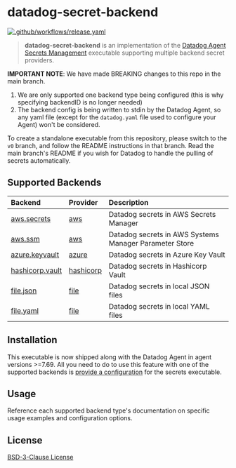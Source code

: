 # datadog-secret-backend

[![.github/workflows/release.yaml](https://github.com/DataDog/datadog-secret-backend/actions/workflows/release.yaml/badge.svg)](https://github.com/DataDog/datadog-secret-backend/actions/workflows/release.yaml)

> **datadog-secret-backend** is an implementation of the [Datadog Agent Secrets Management](https://docs.datadoghq.com/agent/guide/secrets-management/?tab=linux) executable supporting multiple backend secret providers.

**IMPORTANT NOTE**: We have made BREAKING changes to this repo in the main branch. 

1. We are only supported one backend type being configured (this is why specifying backendID is no longer needed)
2. The backend config is being written to stdin by the Datadog Agent, so any yaml file (except for the `datadog.yaml` file used to configure your Agent) won't be considered.

To create a standalone executable from this repository, please switch to the `v0` branch, and follow the README instructions in that branch. Read the main branch's README if you wish for Datadog to handle the pulling of secrets automatically.

## Supported Backends

| Backend | Provider | Description |
| :-- | :-- | :-- |
| [aws.secrets](docs/aws/secrets.md) | [aws](docs/aws/README.md) | Datadog secrets in AWS Secrets Manager |
| [aws.ssm](docs/aws/ssm.md) | [aws](docs/aws/README.md) | Datadog secrets in AWS Systems Manager Parameter Store |
| [azure.keyvault](docs/azure/keyvault.md) | [azure](docs/azure/README.md) | Datadog secrets in Azure Key Vault |
| [hashicorp.vault](docs/hashicorp/vault.md) | [hashicorp](docs/hashicorp/README.md) | Datadog secrets in Hashicorp Vault |
| [file.json](docs/file/json.md) | [file](docs/file/README.md) | Datadog secrets in local JSON files|
| [file.yaml](docs/file/yaml.md) | [file](docs/file/README.md) | Datadog secrets in local YAML files|

## Installation

This executable is now shipped along with the Datadog Agent in agent versions >=7.69. All you need to do to use this feature with one of the supported backends is [provide a configuration](https://github.com/DataDog/datadog-secret-backend/blob/main/datadog-secret-backend.yaml.example) for the secrets executable.

## Usage

Reference each supported backend type's documentation on specific usage examples and configuration options.

## License

[BSD-3-Clause License](LICENSE)
